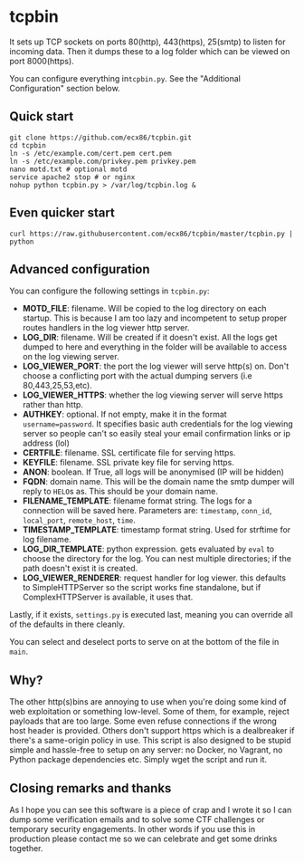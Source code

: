# tcpbin

It sets up TCP sockets on ports 80(http), 443(https), 25(smtp) to listen for incoming data. Then it dumps these to a log folder which can be viewed on port 8000(https).

You can configure everything in`tcpbin.py`. See the "Additional Configuration" section below. 

## Quick start

```
git clone https://github.com/ecx86/tcpbin.git
cd tcpbin
ln -s /etc/example.com/cert.pem cert.pem
ln -s /etc/example.com/privkey.pem privkey.pem
nano motd.txt # optional motd
service apache2 stop # or nginx
nohup python tcpbin.py > /var/log/tcpbin.log &
```

## Even quicker start
```
curl https://raw.githubusercontent.com/ecx86/tcpbin/master/tcpbin.py | python
```

## Advanced configuration

You can configure the following settings in `tcpbin.py`:

- **MOTD_FILE**: filename. Will be copied to the log directory on each startup. This is because I am too lazy and incompetent to setup proper routes handlers in the log viewer http server.
- **LOG_DIR**: filename. Will be created if it doesn't exist. All the logs get dumped to here and everything in the folder will be available to access on the log viewing server.
- **LOG_VIEWER_PORT**: the port the log viewer will serve http(s) on. Don't choose a conflicting port with the actual dumping servers (i.e 80,443,25,53,etc).
- **LOG_VIEWER_HTTPS**: whether the log viewing server will serve https rather than http.
- **AUTHKEY**: optional. If not empty, make it in the format `username=password`. It specifies basic auth credentials for the log viewing server so people can't so easily steal your email confirmation links or ip address (lol)
- **CERTFILE**: filename. SSL certificate file for serving https.
- **KEYFILE**: filename. SSL private key file for serving https.
- **ANON**: boolean. If True, all logs will be anonymised (IP will be hidden)
- **FQDN**: domain name. This will be the domain name the smtp dumper will reply to `HELO`s as. This should be your domain name.
- **FILENAME_TEMPLATE**: filename format string. The logs for a connection will be saved here. Parameters are: `timestamp`, `conn_id`, `local_port`, `remote_host`, `time`.
- **TIMESTAMP_TEMPLATE**: timestamp format string. Used for strftime for log filename.
- **LOG_DIR_TEMPLATE**: python expression. gets evaluated by `eval` to choose the directory for the log. You can nest multiple directories; if the path doesn't exist it is created.
- **LOG_VIEWER_RENDERER**: request handler for log viewer. this defaults to SimpleHTTPServer so the script works fine standalone, but if ComplexHTTPServer is available, it uses that.

Lastly, if it exists, `settings.py` is executed last, meaning you can override all of the defaults in there cleanly.

You can select and deselect ports to serve on at the bottom of the file in `main`.

## Why?

The other http(s)bins are annoying to use when you're doing some kind of web exploitation or something low-level. Some of them, for example, reject payloads that are too large. Some even refuse connections if the wrong host header is provided. Others don't support https which is a dealbreaker if there's a same-origin policy in use. This script is also designed to be stupid simple and hassle-free to setup on any server: no Docker, no Vagrant, no Python package dependencies etc. Simply wget the script and run it.

## Closing remarks and thanks

As I hope you can see this software is a piece of crap and I wrote it so I can dump some  verification emails and to solve some CTF challenges or temporary security engagements. In other words if you use this in production please contact me so we can celebrate and get some drinks together.
